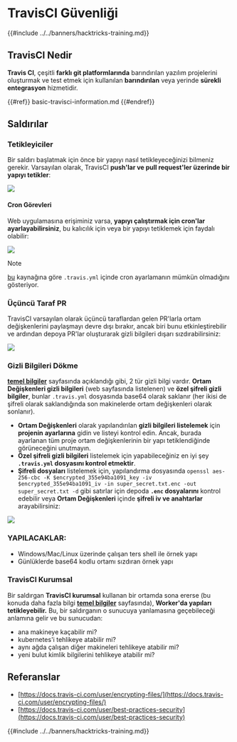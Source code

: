 # TravisCI Güvenliği

{{#include ../../banners/hacktricks-training.md}}

## TravisCI Nedir

**Travis CI**, çeşitli **farklı git platformlarında** barındırılan yazılım projelerini oluşturmak ve test etmek için kullanılan **barındırılan** veya yerinde **sürekli entegrasyon** hizmetidir.

{{#ref}}
basic-travisci-information.md
{{#endref}}

## Saldırılar

### Tetikleyiciler

Bir saldırı başlatmak için önce bir yapıyı nasıl tetikleyeceğinizi bilmeniz gerekir. Varsayılan olarak, TravisCI **push'lar ve pull request'ler üzerinde bir yapıyı tetikler**:

![](<../../images/image (145).png>)

#### Cron Görevleri

Web uygulamasına erişiminiz varsa, **yapıyı çalıştırmak için cron'lar ayarlayabilirsiniz**, bu kalıcılık için veya bir yapıyı tetiklemek için faydalı olabilir:

![](<../../images/image (243).png>)

> [!NOTE]
> [bu](https://github.com/travis-ci/travis-ci/issues/9162) kaynağına göre `.travis.yml` içinde cron ayarlamanın mümkün olmadığını gösteriyor.

### Üçüncü Taraf PR

TravisCI varsayılan olarak üçüncü taraflardan gelen PR'larla ortam değişkenlerini paylaşmayı devre dışı bırakır, ancak biri bunu etkinleştirebilir ve ardından depoya PR'lar oluşturarak gizli bilgileri dışarı sızdırabilirsiniz:

![](<../../images/image (208).png>)

### Gizli Bilgileri Dökme

[**temel bilgiler**](basic-travisci-information.md) sayfasında açıklandığı gibi, 2 tür gizli bilgi vardır. **Ortam Değişkenleri gizli bilgileri** (web sayfasında listelenen) ve **özel şifreli gizli bilgiler**, bunlar `.travis.yml` dosyasında base64 olarak saklanır (her ikisi de şifreli olarak saklandığında son makinelerde ortam değişkenleri olarak sonlanır).

- **Ortam Değişkenleri** olarak yapılandırılan **gizli bilgileri listelemek** için **projenin** **ayarlarına** gidin ve listeyi kontrol edin. Ancak, burada ayarlanan tüm proje ortam değişkenlerinin bir yapı tetiklendiğinde görüneceğini unutmayın.
- **Özel şifreli gizli bilgileri** listelemek için yapabileceğiniz en iyi şey **`.travis.yml` dosyasını kontrol etmektir**.
- **Şifreli dosyaları** listelemek için, yapılandırma dosyasında `openssl aes-256-cbc -K $encrypted_355e94ba1091_key -iv $encrypted_355e94ba1091_iv -in super_secret.txt.enc -out super_secret.txt -d` gibi satırlar için depoda **`.enc` dosyalarını** kontrol edebilir veya **Ortam Değişkenleri** içinde **şifreli iv ve anahtarlar** arayabilirsiniz:

![](<../../images/image (81).png>)

### YAPILACAKLAR:

- Windows/Mac/Linux üzerinde çalışan ters shell ile örnek yapı
- Günlüklerde base64 kodlu ortamı sızdıran örnek yapı

### TravisCI Kurumsal

Bir saldırgan **TravisCI kurumsal** kullanan bir ortamda sona ererse (bu konuda daha fazla bilgi [**temel bilgiler**](basic-travisci-information.md#travisci-enterprise) sayfasında), **Worker'da yapıları tetikleyebilir.** Bu, bir saldırganın o sunucuya yanlamasına geçebileceği anlamına gelir ve bu sunucudan:

- ana makineye kaçabilir mi?
- kubernetes'i tehlikeye atabilir mi?
- aynı ağda çalışan diğer makineleri tehlikeye atabilir mi?
- yeni bulut kimlik bilgilerini tehlikeye atabilir mi?

## Referanslar

- [https://docs.travis-ci.com/user/encrypting-files/](https://docs.travis-ci.com/user/encrypting-files/)
- [https://docs.travis-ci.com/user/best-practices-security](https://docs.travis-ci.com/user/best-practices-security)

{{#include ../../banners/hacktricks-training.md}}
